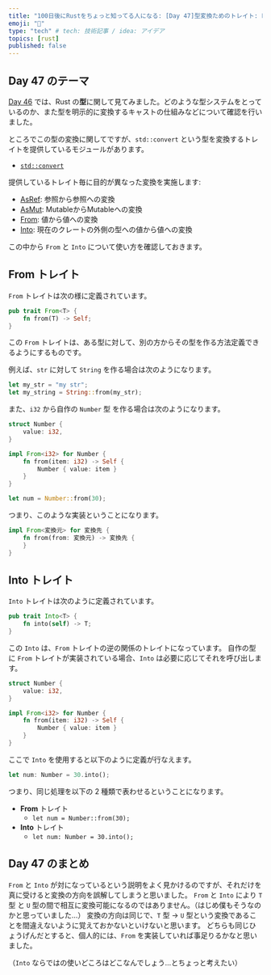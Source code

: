 ```yaml
---
title: "100日後にRustをちょっと知ってる人になる: [Day 47]型変換ためのトレイト: From / Into"
emoji: "🦀"
type: "tech" # tech: 技術記事 / idea: アイデア
topics: [rust]
published: false
---
```

## Day 47 のテーマ

[Day 46](https://zenn.dev/shinyay/articles/hello-rust-day046) では、Rust の**型**に関して見てみました。どのような型システムをとっているのか、また型を明示的に変換するキャストの仕組みなどについて確認を行いました。

ところでこの型の変換に関してですが、`std::convert` という型を変換するトレイトを提供しているモジュールがあります。

- [`std::convert`](https://doc.rust-lang.org/std/convert/index.html)

提供しているトレイト毎に目的が異なった変換を実施します:

- [AsRef](https://doc.rust-lang.org/std/convert/trait.AsRef.html): 参照から参照への変換
- [AsMut](https://doc.rust-lang.org/std/convert/trait.AsMut.html): MutableからMutableへの変換
- [From](https://doc.rust-lang.org/std/convert/trait.From.html): 値から値への変換
- [Into](https://doc.rust-lang.org/std/convert/trait.Into.html): 現在のクレートの外側の型への値から値への変換

この中から `From` と `Into` について使い方を確認しておきます。

## From トレイト

`From` トレイトは次の様に定義されています。

```rust
pub trait From<T> {
    fn from(T) -> Self;
}
```

この `From` トレイトは、ある型に対して、別の方からその型を作る方法定義できるようにするものです。

例えば、`str` に対して `String` を作る場合は次のようになります。

```rust
let my_str = "my str";
let my_string = String::from(my_str);
```

また、`i32` から自作の `Number` 型 を作る場合は次のようになります。

```rust
struct Number {
    value: i32,
}

impl From<i32> for Number {
    fn from(item: i32) -> Self {
        Number { value: item }
    }
}
```

```rust
let num = Number::from(30);
```

つまり、このような実装ということになります。

```rust
impl From<変換元> for 変換先 {
    fn from(from: 変換元) -> 変換先 {
    }
}
```

## Into トレイト

`Into` トレイトは次のように定義されています。

```rust
pub trait Into<T> {
    fn into(self) -> T;
}
```

この `Into` は、`From` トレイトの逆の関係のトレイトになっています。
自作の型に `From` トレイトが実装されている場合、`Into` は必要に応じてそれを呼び出します。

```rust
struct Number {
    value: i32,
}

impl From<i32> for Number {
    fn from(item: i32) -> Self {
        Number { value: item }
    }
}
```

ここで `Into` を使用すると以下のように定義が行なえます。

```rust
let num: Number = 30.into();
```

つまり、同じ処理を以下の 2 種類で表わせるということになります。

- **From** トレイト
  - `let num = Number::from(30);`
- **Into** トレイト
  - `let num: Number = 30.into();`

## Day 47 のまとめ

`From` と `Into` が対になっているという説明をよく見かけるのですが、それだけを真に受けると変換の方向を誤解してしまうと思いました。
`From` と `Into` により `T` 型 と `U` 型の間で相互に変換可能になるのではありません。（はじめ僕もそうなのかと思っていました…）
変換の方向は同じで、`T` 型 → `U` 型という変換であることを間違えないように覚えておかないといけないと思います。
どちらも同じひょうげんだとすると、個人的には、`From` を実装していれば事足りるかなと思いました。

（`Into` ならではの使いどころはどこなんでしょう…とちょっと考えたい）


